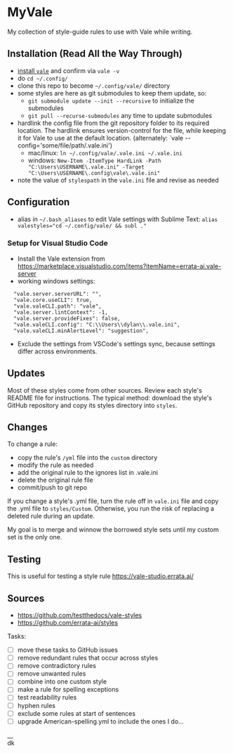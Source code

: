 

# MyVale

My collection of style-guide rules to use with Vale while writing.

## Installation (Read All the Way Through)

- [install `vale`](https://docs.errata.ai/vale/install) and confirm via `vale -v`
- do `cd ~/.config/`
- clone this repo to become `~/.config/vale/` directory
- some styles are here as git submodules to keep them update, so:
  - `git submodule update --init --recursive` to initialize the submodules
  - `git pull --recurse-submodules` any time to update submodules
- hardlink the config file from the git repository folder to its required location. The hardlink ensures version-control for the file, while keeping it for Vale to use at the default location. (alternately: `vale --config='some/file/path/.vale.ini')
  - mac/linux: `ln ~/.config/vale/.vale.ini ~/.vale.ini`
  - windows: `New-Item -ItemType HardLink -Path "C:\Users\USERNAME\.vale.ini" -Target "C:\Users\USERNAME\.config\vale\.vale.ini"`
- note the value of `stylespath` in the `vale.ini` file and revise as needed

## Configuration

- alias in `~/.bash_aliases` to edit Vale settings with Sublime Text:
`alias valestyles="cd ~/.config/vale/ && subl ."`


### Setup for Visual Studio Code

- Install the Vale extension from https://marketplace.visualstudio.com/items?itemName=errata-ai.vale-server
- working windows settings:
```
  "vale.server.serverURL": "",
  "vale.core.useCLI": true,
  "vale.valeCLI.path": "vale",
  "vale.server.lintContext": -1,
  "vale.server.provideFixes": false,
  "vale.valeCLI.config": "C:\\Users\\dylan\\.vale.ini",
  "vale.valeCLI.minAlertLevel": "suggestion",
```
- Exclude the settings from VSCode's settings sync, because settings differ across environments.

## Updates

Most of these styles come from other sources. Review each style's README file for instructions. The typical method: download the style's GitHub repository and copy its styles directory into ``styles``.

## Changes

To change a rule:
- copy the rule's `/yml` file into the `custom` directory
- modify the rule as needed
- add the original rule to the ignores list in .vale.ini
- delete the original rule file
- commit/push to git repo

If you change a style's .yml file, turn the rule off in `vale.ini` file and copy the .yml file to `styles/Custom`. Otherwise, you run the risk of replacing a deleted rule during an update.

My goal is to merge and winnow the borrowed style sets until my custom set is the only one.



## Testing

This is useful for testing a style rule https://vale-studio.errata.ai/

## Sources

- https://github.com/testthedocs/vale-styles
- https://github.com/errata-ai/styles

Tasks:


- [ ] move these tasks to GitHub issues
- [ ] remove redundant rules that occur across styles
- [ ] remove contradictory rules
- [ ] remove unwanted rules
- [ ] combine into one custom style
- [ ] make a rule for spelling exceptions
- [ ] test readability rules
- [ ] hyphen rules
- [ ] exclude some rules at start of sentences
- [ ] upgrade American-spelling.yml to include the ones I do...

__  
dk
